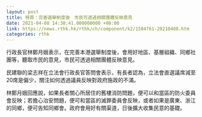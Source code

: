 ```yaml
---
layout: post
title: 特首：完善選舉制度後　市民可透過相關團體反映意見
date: 2021-04-08 14:30:41.000000000 +08:00
link: https://news.rthk.hk/rthk/ch/component/k2/1584761-20210408.htm
categories: rthk
---
```


行政長官林鄭月娥表示，在完善本港選舉制度後，會用好地區、基層組織、同鄉社團等，聽取市民的意見，市民可透過相關團體反映意見。

民建聯的梁志祥在立法會行政長官答問會表示，有長者認為，立法會直選議席減至20席是偏少，關注如何透過議員反映對政府施政的不滿。

林鄭月娥回應說，如果長者關心所居住的舊樓消防問題，便可以和當區的防火委員會反映；若擔心治安問題，便可和當區的滅罪委員會反映，或者如果是廣東、浙江的同鄉，便可告知同鄉會。政府會用好有關渠道，日後擴大收集民意的基礎。
